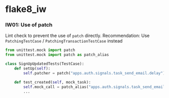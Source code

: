 # flake8_iw

### IW01: Use of patch

Lint check to prevent the use of `patch` directly.
Recommendation: Use `PatchingTestCase` / `PatchingTransactionTestCase` instead

```python
from unittest.mock import patch
from unittest.mock import patch as patch_alias

class SignUpUpdatedTests(TestCase):
    def setUp(self):
        self.patcher = patch("apps.auth.signals.task_send_email.delay")

    def test_created(self, mock_task):
        self.mock_call = patch_alias("apps.auth.signals.task_send_email.delay")
        ...
```
